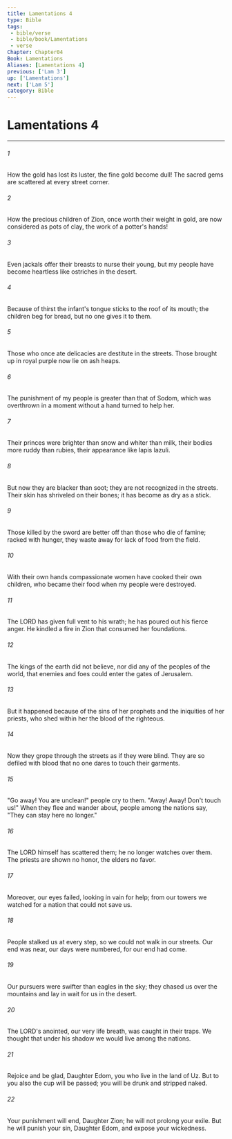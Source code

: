 ```yaml
---
title: Lamentations 4
type: Bible
tags:
 - bible/verse
 - bible/book/Lamentations
 - verse
Chapter: Chapter04
Book: Lamentations
Aliases: [Lamentations 4]
previous: ['Lam 3']
up: ['Lamentations']
next: ['Lam 5']
category: Bible
---
```

# Lamentations 4

***


###### 1 
How the gold has lost its luster, the fine gold become dull! The sacred gems are scattered at every street corner. 

###### 2 
How the precious children of Zion, once worth their weight in gold, are now considered as pots of clay, the work of a potter's hands! 

###### 3 
Even jackals offer their breasts to nurse their young, but my people have become heartless like ostriches in the desert. 

###### 4 
Because of thirst the infant's tongue sticks to the roof of its mouth; the children beg for bread, but no one gives it to them. 

###### 5 
Those who once ate delicacies are destitute in the streets. Those brought up in royal purple now lie on ash heaps. 

###### 6 
The punishment of my people is greater than that of Sodom, which was overthrown in a moment without a hand turned to help her. 

###### 7 
Their princes were brighter than snow and whiter than milk, their bodies more ruddy than rubies, their appearance like lapis lazuli. 

###### 8 
But now they are blacker than soot; they are not recognized in the streets. Their skin has shriveled on their bones; it has become as dry as a stick. 

###### 9 
Those killed by the sword are better off than those who die of famine; racked with hunger, they waste away for lack of food from the field. 

###### 10 
With their own hands compassionate women have cooked their own children, who became their food when my people were destroyed. 

###### 11 
The LORD has given full vent to his wrath; he has poured out his fierce anger. He kindled a fire in Zion that consumed her foundations. 

###### 12 
The kings of the earth did not believe, nor did any of the peoples of the world, that enemies and foes could enter the gates of Jerusalem. 

###### 13 
But it happened because of the sins of her prophets and the iniquities of her priests, who shed within her the blood of the righteous. 

###### 14 
Now they grope through the streets as if they were blind. They are so defiled with blood that no one dares to touch their garments. 

###### 15 
"Go away! You are unclean!" people cry to them. "Away! Away! Don't touch us!" When they flee and wander about, people among the nations say, "They can stay here no longer." 

###### 16 
The LORD himself has scattered them; he no longer watches over them. The priests are shown no honor, the elders no favor. 

###### 17 
Moreover, our eyes failed, looking in vain for help; from our towers we watched for a nation that could not save us. 

###### 18 
People stalked us at every step, so we could not walk in our streets. Our end was near, our days were numbered, for our end had come. 

###### 19 
Our pursuers were swifter than eagles in the sky; they chased us over the mountains and lay in wait for us in the desert. 

###### 20 
The LORD's anointed, our very life breath, was caught in their traps. We thought that under his shadow we would live among the nations. 

###### 21 
Rejoice and be glad, Daughter Edom, you who live in the land of Uz. But to you also the cup will be passed; you will be drunk and stripped naked. 

###### 22 
Your punishment will end, Daughter Zion; he will not prolong your exile. But he will punish your sin, Daughter Edom, and expose your wickedness. 
